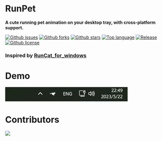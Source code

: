 # RunPet

**A cute running pet animation on your desktop tray, with cross-platform support.**

[![Github issues](https://img.shields.io/github/issues/pansila/RunPet)](https://github.com/pansila/RunPet/issues)
[![Github forks](https://img.shields.io/github/forks/pansila/RunPet)](https://github.com/pansila/RunPet/network/members)
[![Github stars](https://img.shields.io/github/stars/pansila/RunPet)](https://github.com/pansila/RunPet/stargazers)
[![Top language](https://img.shields.io/github/languages/top/pansila/RunPet)](https://github.com/pansila/RunPet/)
[![Release](https://img.shields.io/github/v/release/pansila/RunPet)]()
[![Github license](https://img.shields.io/github/license/pansila/RunPet)](https://github.com/pansila/RunPet/)

### Inspired by [RunCat_for_windows](https://github.dev/pansila/RunPet)
# Demo
![Demo](src/assets/demo.gif)

# Contributors

<a href="https://github.com/pansila/RunPet/graphs/contributors">
  <img src="https://contrib.rocks/image?repo=pansila/RunPet" />
</a>

